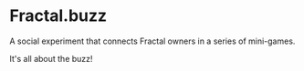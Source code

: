 # Fractal.buzz

A social experiment that connects Fractal owners in a series of mini-games. 

It's all about the buzz!
